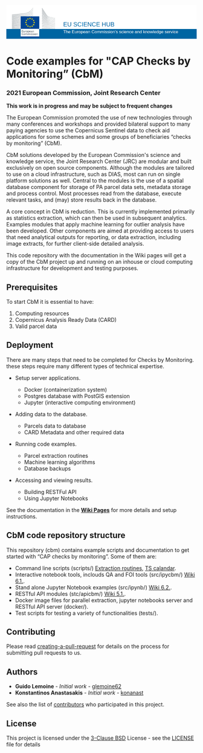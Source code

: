 ![Image of European Commission](media/img/eu_science_hub.png)
# Code examples for "CAP Checks by Monitoring” (CbM)
### 2021 European Commission, Joint Research Center

**This work is in progress and may be subject to frequent changes**

The European Commission promoted the use of new technologies through many conferences and workshops and provided bilateral support to many paying agencies to use the Copernicus Sentinel data to check aid applications for some schemes and some groups of beneficiaries “checks by monitoring” (CbM).

CbM solutions developed by the European Commission's science and knowledge service, the Joint Research Center (JRC) are modular and built exclusively on open source components. Although the modules are tailored to use on a cloud infrastructure, such as DIAS, most can run on single platform solutions as well. Central to the modules is the use of a spatial database component for storage of PA parcel data sets, metadata storage and process control. Most processes read from the database, execute relevant tasks, and (may) store results back in the database.

A core concept in CbM is reduction. This is currently implemented primarily as statistics extraction, which can then be used in subsequent analytics. Examples modules that apply machine learning for outlier analysis have been developed. Other components are aimed at providing access to users that need analytical outputs for reporting, or data extraction, including image extracts, for further client-side detailed analysis.

This code repository with the documentation in the Wiki pages will get a copy of the CbM project up and running on an inhouse or cloud computing infrastructure for development and testing purposes.


## Prerequisites

To start CbM it is essential to have:

1. Computing resources
2. Copernicus Analysis Ready Data (CARD)
3. Valid parcel data


## Deployment

There are many steps that need to be completed for Checks by Monitoring. these steps require many different types of technical expertise.


- Setup server applications.
    - Docker (containerization system)
    - Postgres database with PostGIS extension
    - Jupyter (interactive computing environment)


- Adding data to the database.
    - Parcels data to database
    - CARD Metadata and other required data


- Running code examples.
    - Parcel extraction routines
    - Machine learning algorithms
    - Database backups


- Accessing and viewing results.
    - Building RESTFul API
    - Using Jupyter Notebooks


See the documentation in the [**Wiki Pages**](https://github.com/ec-jrc/cbm/wiki) for more details and setup instructions.


## CbM code repository structure

This repository (cbm) contains example scripts and documentation to get started with  “CAP checks by monitoring”. Some of them are:

- Command line scripts (scripts/) [Extraction routines](https://github.com/ec-jrc/cbm/wiki/3.1.-Parcel-extraction.-Parcel-extraction-routines-for-use-in-non-interactive-workflow), [TS calandar](https://github.com/ec-jrc/cbm/tree/main/scripts/calendar_view).
- Interactive notebook tools, inclouds QA and FOI tools (src/ipycbm/) [Wiki 6.1.](https://github.com/ec-jrc/cbm/wiki/6.1.-Jupyter-Notebooks.-Interactive-python-library-for-CbM-'ipycbm'.).
- Stand alone Jupyter Notebook examples (src/ipynb/) [Wiki 6.2.](https://github.com/ec-jrc/cbm/wiki/6.2.-Jupyter-Notebooks.-Examples'.).
- RESTful API modules (stc/apicbm/) [Wiki 5.1.](https://github.com/ec-jrc/cbm/wiki/5.1.-RESTful-API.-Build-a-RESTful-API-with-Flask-for-CbM.).
- Docker image files for parallel extraction, jupyter notebooks server and RESTful API server (docker/).
- Test scripts for testing a variety of functionalities (tests/).


## Contributing

Please read [creating-a-pull-request](https://docs.github.com/en/github/collaborating-with-issues-and-pull-requests/creating-a-pull-request) for details on the process for submitting pull requests to us.


## Authors

* **Guido Lemoine** - *Initial work* - [glemoine62](https://github.com/glemoine62)
* **Konstantinos Anastasakis** - *Initial work* - [konanast](https://github.com/konanast)

See also the list of [contributors](https://github.com/ec-jrc/cbm/contributors) who participated in this project.

## License

This project is licensed under the [3-Clause BSD](https://opensource.org/licenses/BSD-3-Clause) License - see the [LICENSE](LICENSE) file for details
